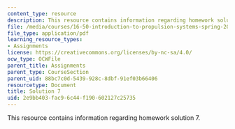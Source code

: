 ```yaml
---
content_type: resource
description: This resource contains information regarding homework solution 7.
file: /media/courses/16-50-introduction-to-propulsion-systems-spring-2012/2e9bb403fac96c44f190602127c25735_MIT16_50S12_sol7.pdf
file_type: application/pdf
learning_resource_types:
- Assignments
license: https://creativecommons.org/licenses/by-nc-sa/4.0/
ocw_type: OCWFile
parent_title: Assignments
parent_type: CourseSection
parent_uid: 88bc7c0d-5439-928c-8dbf-91ef03b66406
resourcetype: Document
title: Solution 7
uid: 2e9bb403-fac9-6c44-f190-602127c25735
---
```

This resource contains information regarding homework solution 7.